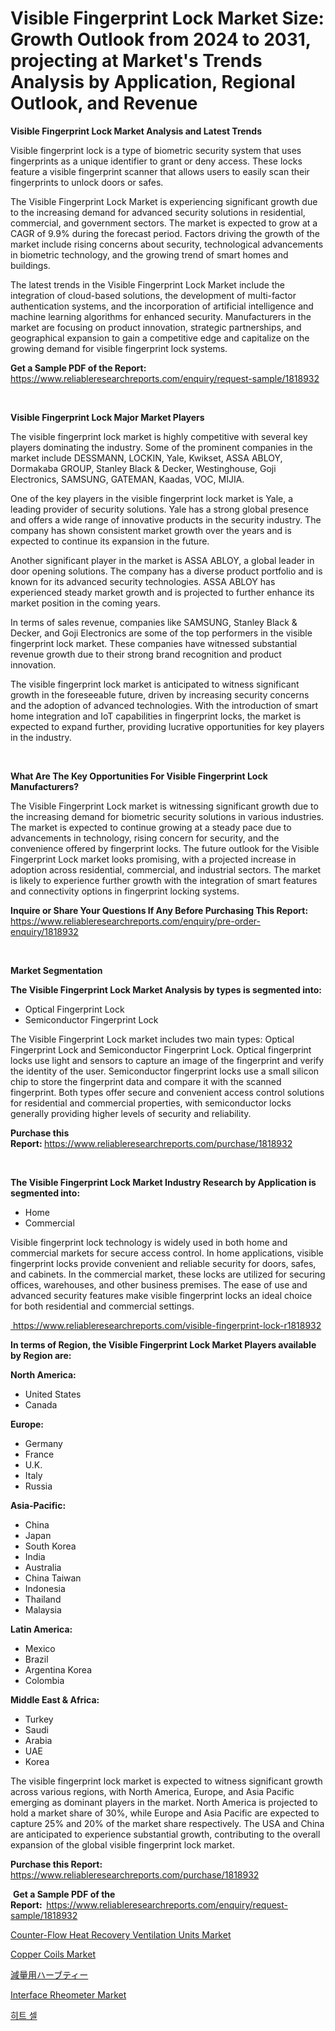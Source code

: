 <p><h1>Visible Fingerprint Lock Market Size: Growth Outlook from 2024 to 2031, projecting at Market's Trends Analysis by Application, Regional Outlook, and Revenue</h1></p><p><strong>Visible Fingerprint Lock Market Analysis and Latest Trends</strong></p>
<p><p>Visible fingerprint lock is a type of biometric security system that uses fingerprints as a unique identifier to grant or deny access. These locks feature a visible fingerprint scanner that allows users to easily scan their fingerprints to unlock doors or safes.</p><p>The Visible Fingerprint Lock Market is experiencing significant growth due to the increasing demand for advanced security solutions in residential, commercial, and government sectors. The market is expected to grow at a CAGR of 9.9% during the forecast period. Factors driving the growth of the market include rising concerns about security, technological advancements in biometric technology, and the growing trend of smart homes and buildings.</p><p>The latest trends in the Visible Fingerprint Lock Market include the integration of cloud-based solutions, the development of multi-factor authentication systems, and the incorporation of artificial intelligence and machine learning algorithms for enhanced security. Manufacturers in the market are focusing on product innovation, strategic partnerships, and geographical expansion to gain a competitive edge and capitalize on the growing demand for visible fingerprint lock systems.</p></p>
<p><strong>Get a Sample PDF of the Report:&nbsp;</strong> <a href="https://www.reliableresearchreports.com/enquiry/request-sample/1818932">https://www.reliableresearchreports.com/enquiry/request-sample/1818932</a></p>
<p>&nbsp;</p>
<p><strong>Visible Fingerprint Lock Major Market Players</strong></p>
<p><p>The visible fingerprint lock market is highly competitive with several key players dominating the industry. Some of the prominent companies in the market include DESSMANN, LOCKIN, Yale, Kwikset, ASSA ABLOY, Dormakaba GROUP, Stanley Black & Decker, Westinghouse, Goji Electronics, SAMSUNG, GATEMAN, Kaadas, VOC, MIJIA.</p><p>One of the key players in the visible fingerprint lock market is Yale, a leading provider of security solutions. Yale has a strong global presence and offers a wide range of innovative products in the security industry. The company has shown consistent market growth over the years and is expected to continue its expansion in the future.</p><p>Another significant player in the market is ASSA ABLOY, a global leader in door opening solutions. The company has a diverse product portfolio and is known for its advanced security technologies. ASSA ABLOY has experienced steady market growth and is projected to further enhance its market position in the coming years.</p><p>In terms of sales revenue, companies like SAMSUNG, Stanley Black & Decker, and Goji Electronics are some of the top performers in the visible fingerprint lock market. These companies have witnessed substantial revenue growth due to their strong brand recognition and product innovation.</p><p>The visible fingerprint lock market is anticipated to witness significant growth in the foreseeable future, driven by increasing security concerns and the adoption of advanced technologies. With the introduction of smart home integration and IoT capabilities in fingerprint locks, the market is expected to expand further, providing lucrative opportunities for key players in the industry.</p></p>
<p>&nbsp;</p>
<p><strong>What Are The Key Opportunities For Visible Fingerprint Lock Manufacturers?</strong></p>
<p><p>The Visible Fingerprint Lock market is witnessing significant growth due to the increasing demand for biometric security solutions in various industries. The market is expected to continue growing at a steady pace due to advancements in technology, rising concern for security, and the convenience offered by fingerprint locks. The future outlook for the Visible Fingerprint Lock market looks promising, with a projected increase in adoption across residential, commercial, and industrial sectors. The market is likely to experience further growth with the integration of smart features and connectivity options in fingerprint locking systems.</p></p>
<p><strong>Inquire or Share Your Questions If Any Before Purchasing This Report:</strong> <a href="https://www.reliableresearchreports.com/enquiry/pre-order-enquiry/1818932">https://www.reliableresearchreports.com/enquiry/pre-order-enquiry/1818932</a></p>
<p>&nbsp;</p>
<p><strong>Market Segmentation</strong></p>
<p><strong>The Visible Fingerprint Lock Market Analysis by types is segmented into:</strong></p>
<p><ul><li>Optical Fingerprint Lock</li><li>Semiconductor Fingerprint Lock</li></ul></p>
<p><p>The Visible Fingerprint Lock market includes two main types: Optical Fingerprint Lock and Semiconductor Fingerprint Lock. Optical fingerprint locks use light and sensors to capture an image of the fingerprint and verify the identity of the user. Semiconductor fingerprint locks use a small silicon chip to store the fingerprint data and compare it with the scanned fingerprint. Both types offer secure and convenient access control solutions for residential and commercial properties, with semiconductor locks generally providing higher levels of security and reliability.</p></p>
<p><strong>Purchase this Report:&nbsp;</strong><a href="https://www.reliableresearchreports.com/purchase/1818932">https://www.reliableresearchreports.com/purchase/1818932</a></p>
<p>&nbsp;</p>
<p><strong>The Visible Fingerprint Lock Market Industry Research by Application is segmented into:</strong></p>
<p><ul><li>Home</li><li>Commercial</li></ul></p>
<p><p>Visible fingerprint lock technology is widely used in both home and commercial markets for secure access control. In home applications, visible fingerprint locks provide convenient and reliable security for doors, safes, and cabinets. In the commercial market, these locks are utilized for securing offices, warehouses, and other business premises. The ease of use and advanced security features make visible fingerprint locks an ideal choice for both residential and commercial settings.</p></p>
<p><a href="https://www.reliableresearchreports.com/visible-fingerprint-lock-r1818932">&nbsp;https://www.reliableresearchreports.com/visible-fingerprint-lock-r1818932</a></p>
<p><strong>In terms of Region, the Visible Fingerprint Lock Market Players available by Region are:</strong></p>
<p>
    <p> <strong> North America: </strong>
        <ul>
            <li>United States</li>
            <li>Canada</li>
        </ul>
        </p> 
    <p> <strong> Europe: </strong>
        <ul>
            <li>Germany</li>
            <li>France</li>
            <li>U.K.</li>
            <li>Italy</li>
            <li>Russia</li>
        </ul>
        </p> 
    <p> <strong> Asia-Pacific: </strong>
        <ul>
            <li>China</li>
            <li>Japan</li>
            <li>South Korea</li>
            <li>India</li>
            <li>Australia</li>
            <li>China Taiwan</li>
            <li>Indonesia</li>
            <li>Thailand</li>
            <li>Malaysia</li>
        </ul>
        </p> 
    <p> <strong> Latin America: </strong>
        <ul>
            <li>Mexico</li>
            <li>Brazil</li>
            <li>Argentina Korea</li>
            <li>Colombia</li>
        </ul>
        </p> 
    <p> <strong> Middle East & Africa: </strong>
        <ul>
            <li>Turkey</li>
            <li>Saudi</li>
            <li>Arabia</li>
            <li>UAE</li>
            <li>Korea</li>
        </ul>
    </p>
    </p>
<p><p>The visible fingerprint lock market is expected to witness significant growth across various regions, with North America, Europe, and Asia Pacific emerging as dominant players in the market. North America is projected to hold a market share of 30%, while Europe and Asia Pacific are expected to capture 25% and 20% of the market share respectively. The USA and China are anticipated to experience substantial growth, contributing to the overall expansion of the global visible fingerprint lock market.</p></p>
<p><strong>Purchase this Report: </strong><a href="https://www.reliableresearchreports.com/purchase/1818932">https://www.reliableresearchreports.com/purchase/1818932</a></p>
<p>&nbsp;<strong>Get a Sample PDF of the Report:&nbsp;&nbsp;</strong><a href="https://www.reliableresearchreports.com/enquiry/request-sample/1818932">https://www.reliableresearchreports.com/enquiry/request-sample/1818932</a></p>
<p><strong></strong></p>
<p><p><a href="https://github.com/elizabethdagraca/Market-Research-Report-List-3/blob/main/counter-flow-heat-recovery-ventilation-units-market.md">Counter-Flow Heat Recovery Ventilation Units Market</a></p><p><a href="https://issuu.com/reportprime-2/docs/copper-coils-market-size-2030.pptx">Copper Coils Market</a></p><p><a href="https://github.com/oafhukehf4709715/Market-Research-Report-List-1/blob/main/421658340770.md">減量用ハーブティー</a></p><p><a href="https://github.com/zjyglelu/Market-Research-Report-List-2/blob/main/interface-rheometer-market.md">Interface Rheometer Market</a></p><p><a href="https://github.com/TrevorKruvalis5678/Market-Research-Report-List-1/blob/main/155506838182.md">히트 셀</a></p></p>